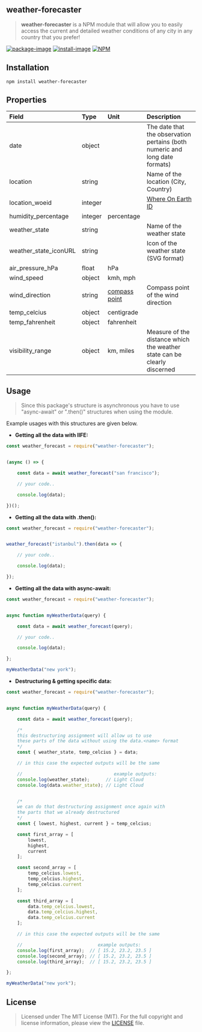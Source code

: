 ## weather-forecaster

> **weather-forecaster** is a NPM module that will allow you to easily access the current and detailed weather conditions of any city in any country that you prefer!

[![package-image]][package-url]  [![install-image]][install-url]
[![NPM][npm-image]][npm-url]

## Installation
```batch
npm install weather-forecaster
```
## Properties

| Field | Type | Unit | Description |
|:--------|:-------|:-----------|:-------|
| date | object | | The date that the observation pertains (both numeric and long date formats) |
| location | string | | Name of the location (City, Country)|
| location_woeid | integer | | [Where On Earth ID](https://en.wikipedia.org/wiki/WOEID) |
| humidity_percentage | integer | percentage | |
| weather_state | string | | Name of the weather state |
| weather_state_iconURL | string | | Icon of the weather state (SVG format) |
| air_pressure_hPa | float | hPa | |
| wind_speed | object | kmh, mph | |
| wind_direction | string | [compass point](https://en.wikipedia.org/wiki/Points_of_the_compass#Compass_points) | Compass point of the wind direction |
| temp_celcius | object | centigrade | |
| temp_fahrenheit | object | fahrenheit | |
| visibility_range | object | km, miles | Measure of the distance which the weather state can be clearly discerned |

## Usage
  
> Since this package's structure is asynchronous you have to use "async-await" or ".then()" structures when using the module.

Example usages with this structures are given below.

- **Getting all the data with IIFE:**
```js
const weather_forecast = require("weather-forecaster");


(async () => {

    const data = await weather_forecast("san francisco");

    // your code..

    console.log(data);

})();
```

- **Getting all the data with .then():**
```js
const weather_forecast = require("weather-forecaster");


weather_forecast("istanbul").then(data => {

    // your code..

    console.log(data);

});
```

- **Getting all the data with async-await:**
```js
const weather_forecast = require("weather-forecaster");


async function myWeatherData(query) {

    const data = await weather_forecast(query);

    // your code..

    console.log(data);

};

myWeatherData("new york");
```

- **Destructuring & getting specific data:**
```js
const weather_forecast = require("weather-forecaster");


async function myWeatherData(query) {

    const data = await weather_forecast(query);

    /*
    this destructuring assignment will allow us to use 
    these parts of the data without using the data.<name> format
    */
    const { weather_state, temp_celcius } = data;

    // in this case the expected outputs will be the same

    //                                  example outputs:
    console.log(weather_state);      // Light Cloud
    console.log(data.weather_state); // Light Cloud


    /*
    we can do that destructuring assignment once again with
    the parts that we already destructured
    */
    const { lowest, highest, current } = temp_celcius;

    const first_array = [
        lowest,
        highest,
        current
    ];

    const second_array = [
        temp_celcius.lowest,
        temp_celcius.highest,
        temp_celcius.current
    ];

    const third_array = [
        data.temp_celcius.lowest,
        data.temp_celcius.highest,
        data.temp_celcius.current
    ];

    // in this case the expected outputs will be the same

    //                            example outputs:
    console.log(first_array);  // [ 15.2, 23.2, 23.5 ]
    console.log(second_array); // [ 15.2, 23.2, 23.5 ]
    console.log(third_array);  // [ 15.2, 23.2, 23.5 ]

};

myWeatherData("new york");
```

## License

> Licensed under The MIT License (MIT). 
> For the full copyright and license information,
> please view the [LICENSE](https://github.com/berkayfazlioglu/weather-forecaster/blob/master/LICENSE) file.

[package-url]: http://npmjs.org/package/weather-forecaster
[package-image]: https://badge.fury.io/js/weather-forecaster.svg

[install-url]: https://packagephobia.com/result?p=weather-forecaster
[install-image]: https://packagephobia.com/badge?p=weather-forecaster

[npm-url]: https://nodei.co/npm/weather-forecaster/
[npm-image]: https://nodei.co/npm/weather-forecaster.png?downloads=true&downloadRank=true&stars=false
